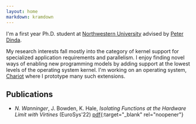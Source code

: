 ```yaml
---
layout: home
markdown: kramdown
---
```


I'm a first year Ph.D. student at [Northwestern University](https://www.northwestern.edu)
advised by [Peter Dinda](http://pdinda.org).

My research interests fall mostly into the category of kernel support for specialized
application requirements and parallelism. I enjoy finding novel ways of enabling new
programming models by adding support at the lowest levels of the operating system
kernel. I'm working on an operating system, [Chariot](https://github.com/ChariotOS/chariot)
where I prototype many such extensions.


## Publications
- *N. Wanninger*, J. Bowden, K. Hale, *Isolating Functions at the Hardware Limit with Virtines* (EuroSys'22) [pdf](/papers/eurosys22.pdf){:target="_blank" rel="noopener"}
